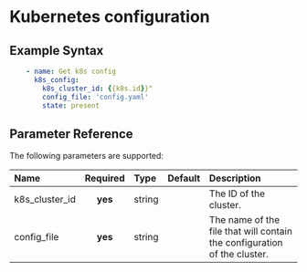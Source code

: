 # Kubernetes configuration

## Example Syntax

```yaml
    - name: Get k8s config
      k8s_config:
        k8s_cluster_id: {{k8s.id}}"
        config_file: 'config.yaml'
        state: present
```

## Parameter Reference

The following parameters are supported:

| Name | Required | Type | Default | Description |
| :--- | :---: | :--- | :--- | :--- |
| k8s\_cluster\_id | **yes** | string |  | The ID of the cluster. |
| config\_file | **yes** | string |  | The name of the file that will contain the configuration of the cluster. |

